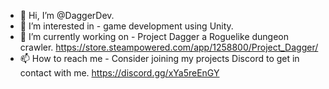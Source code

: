 - 👋 Hi, I’m @DaggerDev.
- 👀 I’m interested in - game development using Unity.
- 🌱 I’m currently working on - Project Dagger a Roguelike dungeon crawler. https://store.steampowered.com/app/1258800/Project_Dagger/
- 📫 How to reach me - Consider joining my projects Discord to get in contact with me. https://discord.gg/xYa5reEnGY

<!---
DaggerDev/DaggerDev is a ✨ special ✨ repository because its `README.md` (this file) appears on your GitHub profile.
You can click the Preview link to take a look at your changes.
--->
